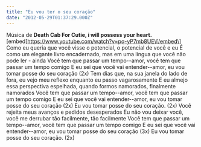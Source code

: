 ```yaml
---
title: "Eu vou ter o seu coração"
date: "2012-05-29T01:37:29.000Z"
---
```


Música de **Death Cab For Cutie, i will possess your heart.** \[embed\]https://www.youtube.com/watch?v=pq-yP7mb8UE\[/embed\] Como eu queria que você visse o potencial, o potencial de você e eu É como um elegante livro encadernado, mas em uma língua que você não pode ler - ainda Você tem que passar um tempo--amor, você tem que passar um tempo comigo E eu sei que você vai entender--amor, eu vou tomar posse do seu coração (2x) Tem dias que, na sua janela do lado de fora, eu vejo meu reflexo enquanto eu passo vagarosamente E eu almejo essa perspectiva espelhada, quando formos namorados, finalmente namorados Você tem que passar um tempo--amor, você tem que passar um tempo comigo E eu sei que você vai entender--amor, eu vou tomar posse do seu coração (2x) Eu vou tomar posse do seu coração. (2x) Você rejeita meus avanços e pedidos desesperados Eu não vou deixar você, você me derrubar tão facilmente, tão facilmente Você tem que passar um tempo--amor, você tem que passar um tempo comigo E eu sei que você vai entender--amor, eu vou tomar posse do seu coração (3x) Eu vou tomar posse do seu coração. (2x)